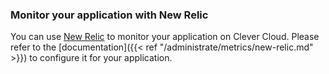 ### Monitor your application with New Relic

You can use [New Relic](https://www.newrelic.com/) to monitor your application on Clever Cloud. Please refer to the [documentation]({{< ref "/administrate/metrics/new-relic.md" >}}) to configure it for your application.
